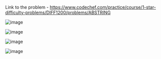 Link to the problem - https://www.codechef.com/practice/course/1-star-difficulty-problems/DIFF1200/problems/ABSTRING


![image](https://github.com/Haleshot/Competitive-Programming/assets/57552973/e1ba0755-9079-42ff-9550-53c5584fff1c)


![image](https://github.com/Haleshot/Competitive-Programming/assets/57552973/00db09eb-b7e0-4160-b954-ef939163b061)

![image](https://github.com/Haleshot/Competitive-Programming/assets/57552973/89111786-a610-491c-91a5-983fe2bc19c3)

![image](https://github.com/Haleshot/Competitive-Programming/assets/57552973/337cc1f9-4530-4797-9b56-3b2c5554426e)
